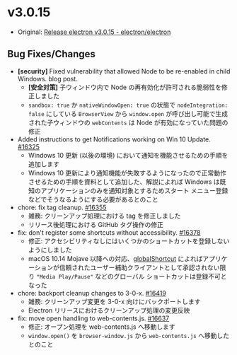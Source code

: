 # v3.0.15

* Original: [Release electron v3.0.15 - electron/electron](https://github.com/electron/electron/releases/tag/v3.0.15)

## Bug Fixes/Changes

* **[security]** Fixed vulnerability that allowed Node to be re-enabled in child Windows. blog post.
  * **[安全対策]** 子ウィンドウ内で Node の再有効化が許可される脆弱性を修正しました
  * `sandbox: true` か `nativeWindowOpen: true` の状態で `nodeIntegration: false` にしている `BrowserView` から `window.open` が呼び出し可能で生成された子ウィンドウの `webContents` は Node が有効になっていた問題の修正 
* Added instructions to get Notifications working on Win 10 Update. [#16325](https://github.com/electron/electron/pull/16325)
  * Windows 10 更新 (以後の環境) において通知を機能させるための手順を追加します
  * Windows 10 更新により通知機能が失敗するようになったので正常動作させるための手順を資料として追加した、解説によれば Windows は既知のアプリケーションのみを通知対象とするためスタート メニュー登録などでそうなるようにする必要があるとのこと
* chore: fix tag cleanup. [#16355](https://github.com/electron/electron/pull/16355)
  * 雑務: クリーンアップ処理における tag を修正しました
  * リリース後処理における GitHub タグ操作の修正
* fix: don't register some shortcuts without accessibility. [#16378](https://github.com/electron/electron/pull/16378)
  * 修正: アクセシビリティなしにはいくつかのショートカットを登録しないようにしました
  * macOS 10.14 Mojave 以降への対応、[globalShortcut](https://github.com/electron/electron/blob/master/docs/api/global-shortcut.md) によればアプリケーションが信頼されたユーザー補助クライアントとして承認されない限り `"Media Play/Pause"` などのグローバル ショートカットは登録不可となった
* chore: backport cleanup changes to 3-0-x. [#16419](https://github.com/electron/electron/pull/16419)
  * 雑務: クリーンアップ変更を 3-0-x 向けにバックポートします
  * Electron リリースにおけるクリーンアップ処理の変更反映
* fix: move open handling to web-contents.js. [#16637](https://github.com/electron/electron/pull/16637)
  * 修正: オープン処理を web-contents.js へ移動します
  * `window.open()` を `browser-window.js` から `web-contents.js` へ移動したとのこと
